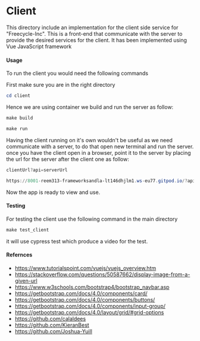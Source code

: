 Client
======
This directory include an implementation for the client side service for "Freecycle-Inc". This is a front-end that communicate with the server to provide the desired services for the client. It has been implemented using Vue JavaScript framework

#### Usage
To run the client you would need the following commands

First make sure you are in the right directory
``` powershell
cd client
```
Hence we are using container we build and run the server as follow:
``` powershell
make build
```
``` powershell
make run
```
Having the client running on it's own wouldn't be useful as we need communicate with a server, to do that open new terminal and run the server. once you have the client open in a browser, point it to the server by placing the url for the server after the client one as follow:

``` powershell
clientUrl?api=serverUrl
```

``` powershell
https://8001-reem313-frameworksandla-lt146dhjlm1.ws-eu77.gitpod.io/?api=https://8000-reem313-frameworksandla-lt146dhjlm1.ws-eu77.gitpod.io
```
Now the app is ready to view and use.

#### Testing
For testing the client use the following command in the main directory

``` powershell
make test_client
```
it will use cypress test which produce a video for the test.

#### Refernces
* https://www.tutorialspoint.com/vuejs/vuejs_overview.htm
* https://stackoverflow.com/questions/50587662/display-image-from-a-given-url
* https://www.w3schools.com/bootstrap4/bootstrap_navbar.asp
* https://getbootstrap.com/docs/4.0/components/card/
* https://getbootstrap.com/docs/4.0/components/buttons/
* https://getbootstrap.com/docs/4.0/components/input-group/
* https://getbootstrap.com/docs/4.0/layout/grid/#grid-options
* https://github.com/calaldees
* https://github.com/KieranBest
* https://github.com/Joshua-Yuill

